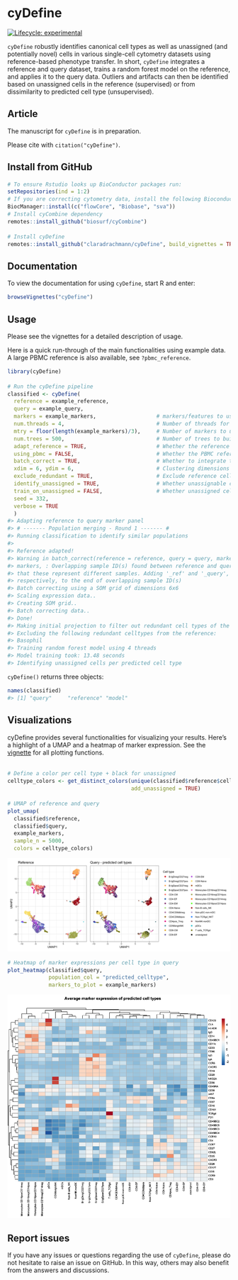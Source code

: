 
<!-- README.md is generated from README.Rmd. Please edit that file -->

# cyDefine

[![Lifecycle:
experimental](https://img.shields.io/badge/lifecycle-experimental-orange.svg)](https://www.tidyverse.org/lifecycle/#experimental)

`cyDefine` robustly identifies canonical cell types as well as
unassigned (and potentially novel) cells in various single-cell
cytometry datasets using reference-based phenotype transfer. In short,
`cyDefine` integrates a reference and query dataset, trains a random
forest model on the reference, and applies it to the query data.
Outliers and artifacts can then be identified based on unassigned cells
in the reference (supervised) or from dissimilarity to predicted cell
type (unsupervised).

## Article

The manuscript for `cyDefine` is in preparation.

Please cite with `citation("cyDefine")`.

## Install from GitHub

``` r
# To ensure Rstudio looks up BioConductor packages run:
setRepositories(ind = 1:2)
# If you are correcting cytometry data, install the following Bioconductor packages:
BiocManager::install(c("flowCore", "Biobase", "sva"))
# Install cyCombine dependency
remotes::install_github("biosurf/cyCombine")

# Install cyDefine
remotes::install_github("claradrachmann/cyDefine", build_vignettes = TRUE)
```

## Documentation

To view the documentation for using `cyDefine`, start R and enter:

``` r
browseVignettes("cyDefine")
```

## Usage

Please see the vignettes for a detailed description of usage.

Here is a quick run-through of the main functionalities using example
data.<br> A large PBMC reference is also available, see
`?pbmc_reference`.

``` r
library(cyDefine)

# Run the cyDefine pipeline
classified <- cyDefine(
  reference = example_reference, 
  query = example_query, 
  markers = example_markers,                   # markers/features to use
  num.threads = 4,                             # Number of threads for parallelization
  mtry = floor(length(example_markers)/3),     # Number of markers to use in random forest classification
  num.trees = 500,                             # Number of trees to build in classification
  adapt_reference = TRUE,                      # Whether the reference should be adapted to the markers available in the query
  using_pbmc = FALSE,                          # Whether the PBMC reference is used
  batch_correct = TRUE,                        # Whether to integrate the reference and query using cyCombine (see ?cyCombine::batch_correct for more options)
  xdim = 6, ydim = 6,                          # Clustering dimensions for the integration
  exclude_redundant = TRUE,                    # Exclude reference cells not in the query
  identify_unassigned = TRUE,                  # Whether unassignable cells should be identified
  train_on_unassigned = FALSE,                 # Whether unassigned cells should be identified unsupervised or using unassigned cells in the reference
  seed = 332,
  verbose = TRUE
  )
#> Adapting reference to query marker panel
#> # ------- Population merging - Round 1 ------- #
#> Running classification to identify similar populations
#> 
#> Reference adapted!
#> Warning in batch_correct(reference = reference, query = query, markers =
#> markers, : Overlapping sample ID(s) found between reference and query. Assuming
#> that these represent different samples. Adding '_ref' and '_query',
#> respectively, to the end of overlapping sample ID(s)
#> Batch correcting using a SOM grid of dimensions 6x6
#> Scaling expression data..
#> Creating SOM grid..
#> Batch correcting data..
#> Done!
#> Making initial projection to filter out redundant cell types of the reference
#> Excluding the following redundant celltypes from the reference: 
#> Basophil
#> Training random forest model using 4 threads
#> Model training took: 13.48 seconds
#> Identifying unassigned cells per predicted cell type
```

`cyDefine()` returns three objects:

``` r
names(classified)
#> [1] "query"     "reference" "model"
```

## Visualizations

cyDefine provides several functionalities for visualizing your results.
Here’s a highlight of a UMAP and a heatmap of marker expression. See the
[vignette](#documentation) for all plotting functions.

``` r

# Define a color per cell type + black for unassigned
celltype_colors <- get_distinct_colors(unique(classified$reference$celltype), 
                                       add_unassigned = TRUE)

# UMAP of reference and query
plot_umap(
  classified$reference,
  classified$query,
  example_markers,
  sample_n = 5000,
  colors = celltype_colors)
```

![](man/figures/README-umap-1.png)<!-- -->

``` r
# Heatmap of marker expressions per cell type in query
plot_heatmap(classified$query, 
             population_col = "predicted_celltype",
             markers_to_plot = example_markers)
```

![](man/figures/README-heatmap-1.png)<!-- -->

## Report issues

If you have any issues or questions regarding the use of `cyDefine`,
please do not hesitate to raise an issue on GitHub. In this way, others
may also benefit from the answers and discussions.
